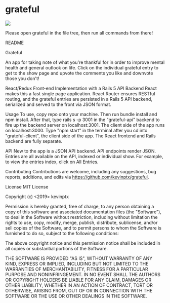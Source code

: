# grateful

![](grateful.gif)

Please open grateful in the file tree, then run all commands from there!

README

Grateful

An app for taking note of what you're thankful for in order to improve mental health and general outlook on life. Click on the individual grateful entry to get to the show page and upvote the comments you like and downvote those you don't!

React/Redux Front-end Implementation with a Rails 5 API Backend
React makes this a fast single page application. React Router ensures RESTful routing, and the grateful entries are persisted in a Rails 5 API backend, serialized and served to the front via JSON format.

Usage
To use, copy repo onto your machine. Then run bundle install and npm install. After that, type rails s -p 3001 in the "grateful-api" backend to fire up the backend server on localhost:3001.
The client side of the app runs on localhost:3000. Type "npm start" in the terminal after you cd into "grateful-client", the client side of the app. The React frontend and Rails backend are fully separate.

API
New to the app is a JSON API backend. API endpoints render JSON. Entries are all available on the API, indexed or individual show. For example, to view the entries index, click on All Entries.

Contributing
Contributions are welcome, including any suggestions, bug reports, additions, and edits via https://github.com/kevinptx/grateful.

License
MIT License

Copyright (c) <2019> kevinptx

Permission is hereby granted, free of charge, to any person obtaining a copy of this software and associated documentation files (the "Software"), to deal in the Software without restriction, including without limitation the rights to use, copy, modify, merge, publish, distribute, sublicense, and/or sell copies of the Software, and to permit persons to whom the Software is furnished to do so, subject to the following conditions:

The above copyright notice and this permission notice shall be included in all copies or substantial portions of the Software.

THE SOFTWARE IS PROVIDED "AS IS", WITHOUT WARRANTY OF ANY KIND, EXPRESS OR IMPLIED, INCLUDING BUT NOT LIMITED TO THE WARRANTIES OF MERCHANTABILITY, FITNESS FOR A PARTICULAR PURPOSE AND NONINFRINGEMENT. IN NO EVENT SHALL THE AUTHORS OR COPYRIGHT HOLDERS BE LIABLE FOR ANY CLAIM, DAMAGES OR OTHER LIABILITY, WHETHER IN AN ACTION OF CONTRACT, TORT OR OTHERWISE, ARISING FROM, OUT OF OR IN CONNECTION WITH THE SOFTWARE OR THE USE OR OTHER DEALINGS IN THE SOFTWARE.
